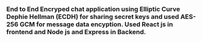 ### End to End Encryped chat application using Elliptic Curve Dephie Hellman (ECDH) for sharing secret keys and used AES-256 GCM for message data encyption. Used React js in frontend and Node js and Express in Backend.
